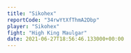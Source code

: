 ```yaml
---
title: "Sikohex"
reportCode: "34rwYtXfThmA2Dbp"
player: "Sikohex"
fight: "High King Maulgar"
date: 2021-06-27T18:56:46.133000+00:00
---
```

